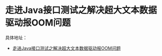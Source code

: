 # 走进Java接口测试之解决超大文本数据驱动报OOM问题

具体地址： 
- [走进Java接口测试之解决超大文本数据驱动报OOM问题](https://zuozewei.blog.csdn.net/article/details/103280672)